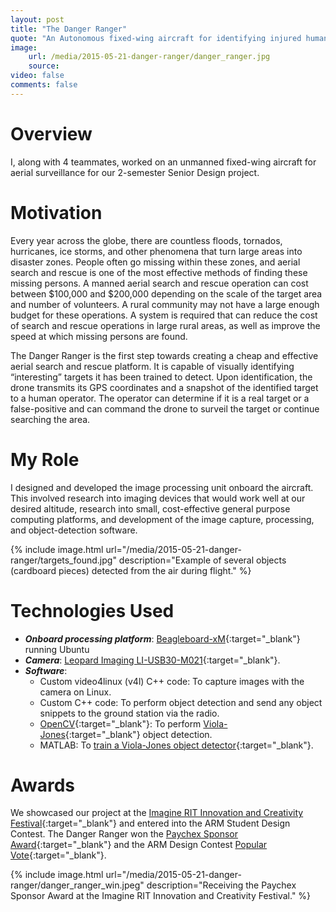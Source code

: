 ```yaml
---
layout: post
title: "The Danger Ranger"
quote: "An Autonomous fixed-wing aircraft for identifying injured humans on the ground."
image:
    url: /media/2015-05-21-danger-ranger/danger_ranger.jpg
    source:
video: false
comments: false
---
```


<style media="screen" type="text/css">

#post-info {
    background-color: rgba(33, 40, 42, 0.74);
    box-sizing: border-box;
    padding: 15px;
}

</style>

# Overview

I, along with 4 teammates, worked on an unmanned fixed-wing aircraft for aerial surveillance for our 2-semester Senior Design project.

# Motivation

Every year across the globe, there are countless floods, tornados, hurricanes, ice storms, and other phenomena that turn large areas into disaster zones. People often go missing within these zones, and aerial search and rescue is one of the most effective methods of finding these missing persons. A manned aerial search and rescue operation can cost between $100,000 and $200,000 depending on the scale of the target area and number of volunteers. A rural community may not have a large enough budget for these operations. A system is required that can reduce the cost of search and rescue operations in large rural areas, as well as improve the speed at which missing persons are found.

The Danger Ranger is the first step towards creating a cheap and effective aerial search and rescue platform. It is capable of visually identifying “interesting” targets it has been trained to detect. Upon identification, the drone transmits its GPS coordinates and a snapshot of the identified target to a human operator. The operator can determine if it is a real target or a false-positive and can command the drone to surveil the target or continue searching the area.

# My Role

I designed and developed the image processing unit onboard the aircraft. This involved research into imaging devices that would work well at our desired altitude, research into small, cost-effective general purpose computing platforms, and development of the image capture, processing, and object-detection software.

{% include image.html url="/media/2015-05-21-danger-ranger/targets_found.jpg" description="Example of several objects (cardboard pieces) detected from the air during flight." %}

# Technologies Used

* ***Onboard processing platform***: [Beagleboard-xM](http://beagleboard.org/beagleboard-xm){:target="_blank"} running Ubuntu
* ***Camera***: [Leopard Imaging LI-USB30-M021](https://www.leopardimaging.com/LI-USB30-M021.html){:target="_blank"}.
* ***Software***: 
    * Custom video4linux (v4l) C++ code: To capture images with the camera on Linux.
    * Custom C++ code: To perform object detection and send any object snippets to the ground station via the radio.
    * [OpenCV](http://opencv.org/){:target="_blank"}: To perform [Viola-Jones](http://docs.opencv.org/modules/objdetect/doc/cascade_classification.html){:target="_blank"} object detection.
    * MATLAB: To [train a Viola-Jones object detector](https://www.mathworks.com/help/vision/ug/train-a-cascade-object-detector.html){:target="_blank"}.

# Awards

We showcased our project at the [Imagine RIT Innovation and Creativity Festival](https://www.rit.edu/imagine/){:target="_blank"} and entered into the ARM Student Design Contest. The Danger Ranger won the [Paychex Sponsor Award](https://www.rit.edu/imagine/sponsor_awards_2015.php){:target="_blank"} and the ARM 
Design Contest [Popular Vote](https://www.rit.edu/imagine/planyourday15/exhibit.php?id=601){:target="_blank"}.

{% include image.html url="/media/2015-05-21-danger-ranger/danger_ranger_win.jpeg" description="Receiving the Paychex Sponsor Award at the Imagine RIT Innovation and Creativity Festival." %}